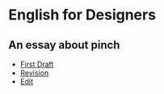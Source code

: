 # English for Designers

## An essay about pinch

- [First Draft](first-draft.md)
- [Revision](revision.md)
- [Edit](edit.md)
